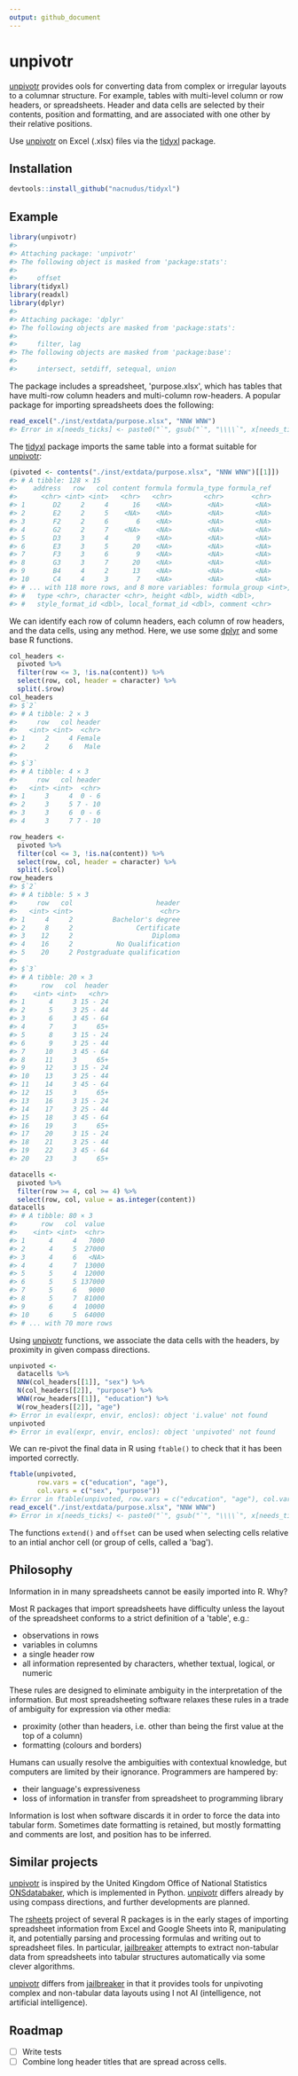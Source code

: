 ```yaml
---
output: github_document
---
```


<!-- README.md is generated from README.Rmd. Please edit that file -->



# unpivotr

[unpivotr](https://github.com/nacnudus/unpivotr) provides ools for converting
data from complex or irregular layouts to a columnar structure.  For example,
tables with multi-level column or row headers, or spreadsheets.  Header and data
cells are selected by their contents, position and formatting, and are
associated with one other by their relative positions.

Use [unpivotr](https://github.com/nacnudus/unpivotr) on Excel (.xlsx) files via
the [tidyxl](https://github.com/nacnudus/tidyxl) package.

## Installation


```r
devtools::install_github("nacnudus/tidyxl")
```

## Example


```r
library(unpivotr)
#> 
#> Attaching package: 'unpivotr'
#> The following object is masked from 'package:stats':
#> 
#>     offset
library(tidyxl)
library(readxl)
library(dplyr)
#> 
#> Attaching package: 'dplyr'
#> The following objects are masked from 'package:stats':
#> 
#>     filter, lag
#> The following objects are masked from 'package:base':
#> 
#>     intersect, setdiff, setequal, union
```

The package includes a spreadsheet, 'purpose.xlsx', which has tables that have
multi-row column headers and multi-column row-headers.  A popular package for
importing spreadsheets does the following:


```r
read_excel("./inst/extdata/purpose.xlsx", "NNW WNW")
#> Error in x[needs_ticks] <- paste0("`", gsub("`", "\\\\`", x[needs_ticks]), : NAs are not allowed in subscripted assignments
```

The [tidyxl](https://github.com/nacnudus/tidyxl) package imports the same table
into a format suitable for [unpivotr](https://github.com/nacnudus/unpivotr):


```r
(pivoted <- contents("./inst/extdata/purpose.xlsx", "NNW WNW")[[1]])
#> # A tibble: 128 × 15
#>    address   row   col content formula formula_type formula_ref
#>      <chr> <int> <int>   <chr>   <chr>        <chr>       <chr>
#> 1       D2     2     4      16    <NA>         <NA>        <NA>
#> 2       E2     2     5    <NA>    <NA>         <NA>        <NA>
#> 3       F2     2     6       6    <NA>         <NA>        <NA>
#> 4       G2     2     7    <NA>    <NA>         <NA>        <NA>
#> 5       D3     3     4       9    <NA>         <NA>        <NA>
#> 6       E3     3     5      20    <NA>         <NA>        <NA>
#> 7       F3     3     6       9    <NA>         <NA>        <NA>
#> 8       G3     3     7      20    <NA>         <NA>        <NA>
#> 9       B4     4     2      13    <NA>         <NA>        <NA>
#> 10      C4     4     3       7    <NA>         <NA>        <NA>
#> # ... with 118 more rows, and 8 more variables: formula_group <int>,
#> #   type <chr>, character <chr>, height <dbl>, width <dbl>,
#> #   style_format_id <dbl>, local_format_id <dbl>, comment <chr>
```

We can identify each row of column headers, each column of row headers, and the
data cells, using any method.  Here, we use some
[dplyr](https://github.com/hadley/dplyr) and some base R functions.


```r
col_headers <- 
  pivoted %>%
  filter(row <= 3, !is.na(content)) %>%
  select(row, col, header = character) %>%
  split(.$row)
col_headers 
#> $`2`
#> # A tibble: 2 × 3
#>     row   col header
#>   <int> <int>  <chr>
#> 1     2     4 Female
#> 2     2     6   Male
#> 
#> $`3`
#> # A tibble: 4 × 3
#>     row   col header
#>   <int> <int>  <chr>
#> 1     3     4  0 - 6
#> 2     3     5 7 - 10
#> 3     3     6  0 - 6
#> 4     3     7 7 - 10

row_headers <- 
  pivoted %>%
  filter(col <= 3, !is.na(content)) %>%
  select(row, col, header = character) %>%
  split(.$col)
row_headers
#> $`2`
#> # A tibble: 5 × 3
#>     row   col                     header
#>   <int> <int>                      <chr>
#> 1     4     2          Bachelor's degree
#> 2     8     2                Certificate
#> 3    12     2                    Diploma
#> 4    16     2           No Qualification
#> 5    20     2 Postgraduate qualification
#> 
#> $`3`
#> # A tibble: 20 × 3
#>      row   col  header
#>    <int> <int>   <chr>
#> 1      4     3 15 - 24
#> 2      5     3 25 - 44
#> 3      6     3 45 - 64
#> 4      7     3     65+
#> 5      8     3 15 - 24
#> 6      9     3 25 - 44
#> 7     10     3 45 - 64
#> 8     11     3     65+
#> 9     12     3 15 - 24
#> 10    13     3 25 - 44
#> 11    14     3 45 - 64
#> 12    15     3     65+
#> 13    16     3 15 - 24
#> 14    17     3 25 - 44
#> 15    18     3 45 - 64
#> 16    19     3     65+
#> 17    20     3 15 - 24
#> 18    21     3 25 - 44
#> 19    22     3 45 - 64
#> 20    23     3     65+

datacells <- 
  pivoted %>%
  filter(row >= 4, col >= 4) %>%
  select(row, col, value = as.integer(content))
datacells
#> # A tibble: 80 × 3
#>      row   col  value
#>    <int> <int>  <chr>
#> 1      4     4   7000
#> 2      4     5  27000
#> 3      4     6   <NA>
#> 4      4     7  13000
#> 5      5     4  12000
#> 6      5     5 137000
#> 7      5     6   9000
#> 8      5     7  81000
#> 9      6     4  10000
#> 10     6     5  64000
#> # ... with 70 more rows
```

Using [unpivotr](https://github.com/nacnudus/unpivotr) functions, we associate
the data cells with the headers, by proximity in given compass directions.


```r
unpivoted <- 
  datacells %>%
  NNW(col_headers[[1]], "sex") %>%
  N(col_headers[[2]], "purpose") %>%
  WNW(row_headers[[1]], "education") %>% 
  W(row_headers[[2]], "age")
#> Error in eval(expr, envir, enclos): object 'i.value' not found
unpivoted
#> Error in eval(expr, envir, enclos): object 'unpivoted' not found
```

We can re-pivot the final data in R using `ftable()` to check that it has been
imported correctly.


```r
ftable(unpivoted, 
       row.vars = c("education", "age"),
       col.vars = c("sex", "purpose"))
#> Error in ftable(unpivoted, row.vars = c("education", "age"), col.vars = c("sex", : object 'unpivoted' not found
read_excel("./inst/extdata/purpose.xlsx", "NNW WNW")
#> Error in x[needs_ticks] <- paste0("`", gsub("`", "\\\\`", x[needs_ticks]), : NAs are not allowed in subscripted assignments
```

The functions `extend()` and `offset` can be used when selecting cells relative
to an intial anchor cell (or group of cells, called a 'bag').

## Philosophy

Information in in many spreadsheets cannot be easily imported into R.  Why?

Most R packages that import spreadsheets have difficulty unless the layout of
the spreadsheet conforms to a strict definition of a 'table', e.g.:

* observations in rows
* variables in columns
* a single header row
* all information represented by characters, whether textual, logical, or
  numeric

These rules are designed to eliminate ambiguity in the interpretation of the
information.  But most spreadsheeting software relaxes these rules in a trade of
ambiguity for expression via other media:

* proximity (other than headers, i.e. other than being the first value at the
  top of a column)
* formatting (colours and borders)

Humans can usually resolve the ambiguities with contextual knowledge, but
computers are limited by their ignorance.  Programmers are hampered by:

* their language's expressiveness
* loss of information in transfer from spreadsheet to programming library

Information is lost when software discards it in order to force the data into
tabular form.  Sometimes date formatting is retained, but mostly formatting 
and comments are lost, and position has to be inferred.

## Similar projects

[unpivotr](https://github.com/nacnudus/unpivotr) is inspired by the United
Kingdom Office of National Statistics
[ONSdatabaker](https://github.com/ONS-OpenData/ONSdatabaker), which is
implemented in Python.  [unpivotr](https://github.com/nacnudus/unpivotr) differs
already by using compass directions, and further developments are planned.

The [rsheets](https://github.com/rsheets) project of several R packages is in
the early stages of importing spreadsheet information from Excel and Google
Sheets into R, manipulating it, and potentially parsing and processing formulas
and writing out to spreadsheet files.  In particular,
[jailbreaker](https://github.com/rsheets/jailbreakr) attempts to extract
non-tabular data from spreadsheets into tabular structures automatically via
some clever algorithms.

[unpivotr](https://github.com/nacnudus/unpivotr) differs from
[jailbreaker](https://github.com/rsheets/jailbreakr) in that it provides tools
for unpivoting complex and non-tabular data layouts using I not AI
(intelligence, not artificial intelligence).

## Roadmap

- [ ] Write tests
- [ ] Combine long header titles that are spread across cells.

